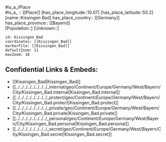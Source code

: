 ﻿---
location: [50.2,10.07] 
mapzoom: [7,12] 
mapmarker: city 
type: City
tags:
- geo/City


SpocWebEntityId: [31471,31472]
isDeleted: false
confidential: public

---
#is_a_/Place  
#is_a_ :: [[Place]] 
[has_place_longitude::10.07] 
[has_place_latitude::50.2] 
[name::Kissingen Bad] 
has_place_country:: [[Germany]]  
has_place_province:: [[Bayern]]  
[Population::] 
[Unknown::] 


```leaflet
id: Kissingen Bad
coordinates: [[Kissingen_Bad]] 
markerFile: [[Kissingen_Bad]] 
defaultZoom: 11 
maxZoom: 18
```


## Confidential Links & Embeds: 
- [[Kissingen_Bad|Kissingen_Bad]]  
- [[../../../../../../../../_internal/geo/Continent/Europe/Germany/West/Bayern/City/Kissingen_Bad.internal|Kissingen_Bad.internal]] 
- [[../../../../../../../../_protect/geo/Continent/Europe/Germany/West/Bayern/City/Kissingen_Bad.protect|Kissingen_Bad.protect]] 
- [[../../../../../../../../_private/geo/Continent/Europe/Germany/West/Bayern/City/Kissingen_Bad.private|Kissingen_Bad.private]] 
- [[../../../../../../../../_personal/geo/Continent/Europe/Germany/West/Bayern/City/Kissingen_Bad.personal|Kissingen_Bad.personal]] 
- [[../../../../../../../../_secret/geo/Continent/Europe/Germany/West/Bayern/City/Kissingen_Bad.secret|Kissingen_Bad.secret]] 
